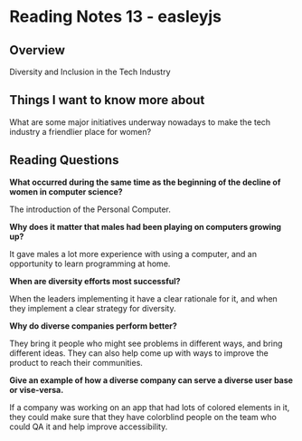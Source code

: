 # Reading Notes 13 - easleyjs

## Overview
Diversity and Inclusion in the Tech Industry

## Things I want to know more about
What are some major initiatives underway nowadays to make the tech industry a friendlier place for women?

## Reading Questions

**What occurred during the same time as the beginning of the decline of women in computer science?**

The introduction of the Personal Computer.

**Why does it matter that males had been playing on computers growing up?**

It gave males a lot more experience with using a computer, and an opportunity to learn programming at home.

**When are diversity efforts most successful?**

When the leaders implementing it have a clear rationale for it, and when they implement a clear strategy for diversity.

**Why do diverse companies perform better?**

They bring it people who might see problems in different ways, and bring different ideas. They can also help come up with ways to improve the product to reach their communities.

**Give an example of how a diverse company can serve a diverse user base or vise-versa.**

If a company was working on an app that had lots of colored elements in it, they could make sure that they have colorblind people on the team who could QA it and help improve accessibility.
